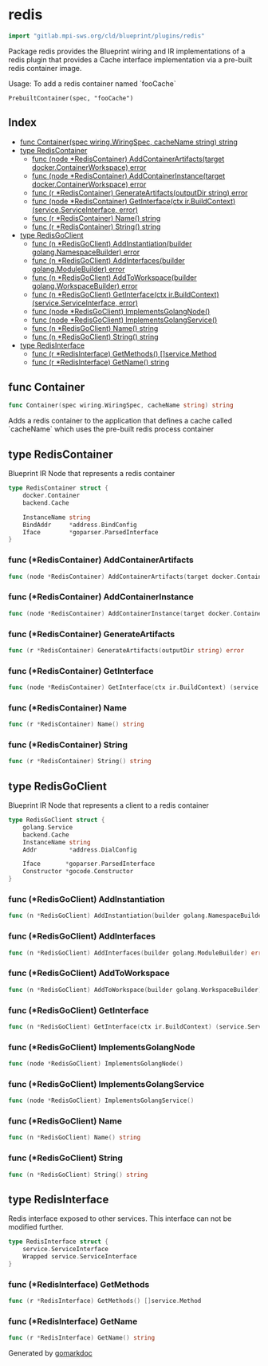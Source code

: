 <!-- Code generated by gomarkdoc. DO NOT EDIT -->

# redis

```go
import "gitlab.mpi-sws.org/cld/blueprint/plugins/redis"
```

Package redis provides the Blueprint wiring and IR implementations of a redis plugin that provides a Cache interface implementation via a pre\-built redis container image.

Usage: To add a redis container named \`fooCache\`

```
PrebuiltContainer(spec, "fooCache")
```

## Index

- [func Container\(spec wiring.WiringSpec, cacheName string\) string](<#Container>)
- [type RedisContainer](<#RedisContainer>)
  - [func \(node \*RedisContainer\) AddContainerArtifacts\(target docker.ContainerWorkspace\) error](<#RedisContainer.AddContainerArtifacts>)
  - [func \(node \*RedisContainer\) AddContainerInstance\(target docker.ContainerWorkspace\) error](<#RedisContainer.AddContainerInstance>)
  - [func \(r \*RedisContainer\) GenerateArtifacts\(outputDir string\) error](<#RedisContainer.GenerateArtifacts>)
  - [func \(node \*RedisContainer\) GetInterface\(ctx ir.BuildContext\) \(service.ServiceInterface, error\)](<#RedisContainer.GetInterface>)
  - [func \(r \*RedisContainer\) Name\(\) string](<#RedisContainer.Name>)
  - [func \(r \*RedisContainer\) String\(\) string](<#RedisContainer.String>)
- [type RedisGoClient](<#RedisGoClient>)
  - [func \(n \*RedisGoClient\) AddInstantiation\(builder golang.NamespaceBuilder\) error](<#RedisGoClient.AddInstantiation>)
  - [func \(n \*RedisGoClient\) AddInterfaces\(builder golang.ModuleBuilder\) error](<#RedisGoClient.AddInterfaces>)
  - [func \(n \*RedisGoClient\) AddToWorkspace\(builder golang.WorkspaceBuilder\) error](<#RedisGoClient.AddToWorkspace>)
  - [func \(n \*RedisGoClient\) GetInterface\(ctx ir.BuildContext\) \(service.ServiceInterface, error\)](<#RedisGoClient.GetInterface>)
  - [func \(node \*RedisGoClient\) ImplementsGolangNode\(\)](<#RedisGoClient.ImplementsGolangNode>)
  - [func \(node \*RedisGoClient\) ImplementsGolangService\(\)](<#RedisGoClient.ImplementsGolangService>)
  - [func \(n \*RedisGoClient\) Name\(\) string](<#RedisGoClient.Name>)
  - [func \(n \*RedisGoClient\) String\(\) string](<#RedisGoClient.String>)
- [type RedisInterface](<#RedisInterface>)
  - [func \(r \*RedisInterface\) GetMethods\(\) \[\]service.Method](<#RedisInterface.GetMethods>)
  - [func \(r \*RedisInterface\) GetName\(\) string](<#RedisInterface.GetName>)


<a name="Container"></a>
## func Container

```go
func Container(spec wiring.WiringSpec, cacheName string) string
```

Adds a redis container to the application that defines a cache called \`cacheName\` which uses the pre\-built redis process container

<a name="RedisContainer"></a>
## type RedisContainer

Blueprint IR Node that represents a redis container

```go
type RedisContainer struct {
    docker.Container
    backend.Cache

    InstanceName string
    BindAddr     *address.BindConfig
    Iface        *goparser.ParsedInterface
}
```

<a name="RedisContainer.AddContainerArtifacts"></a>
### func \(\*RedisContainer\) AddContainerArtifacts

```go
func (node *RedisContainer) AddContainerArtifacts(target docker.ContainerWorkspace) error
```



<a name="RedisContainer.AddContainerInstance"></a>
### func \(\*RedisContainer\) AddContainerInstance

```go
func (node *RedisContainer) AddContainerInstance(target docker.ContainerWorkspace) error
```



<a name="RedisContainer.GenerateArtifacts"></a>
### func \(\*RedisContainer\) GenerateArtifacts

```go
func (r *RedisContainer) GenerateArtifacts(outputDir string) error
```



<a name="RedisContainer.GetInterface"></a>
### func \(\*RedisContainer\) GetInterface

```go
func (node *RedisContainer) GetInterface(ctx ir.BuildContext) (service.ServiceInterface, error)
```



<a name="RedisContainer.Name"></a>
### func \(\*RedisContainer\) Name

```go
func (r *RedisContainer) Name() string
```



<a name="RedisContainer.String"></a>
### func \(\*RedisContainer\) String

```go
func (r *RedisContainer) String() string
```



<a name="RedisGoClient"></a>
## type RedisGoClient

Blueprint IR Node that represents a client to a redis container

```go
type RedisGoClient struct {
    golang.Service
    backend.Cache
    InstanceName string
    Addr         *address.DialConfig

    Iface       *goparser.ParsedInterface
    Constructor *gocode.Constructor
}
```

<a name="RedisGoClient.AddInstantiation"></a>
### func \(\*RedisGoClient\) AddInstantiation

```go
func (n *RedisGoClient) AddInstantiation(builder golang.NamespaceBuilder) error
```



<a name="RedisGoClient.AddInterfaces"></a>
### func \(\*RedisGoClient\) AddInterfaces

```go
func (n *RedisGoClient) AddInterfaces(builder golang.ModuleBuilder) error
```



<a name="RedisGoClient.AddToWorkspace"></a>
### func \(\*RedisGoClient\) AddToWorkspace

```go
func (n *RedisGoClient) AddToWorkspace(builder golang.WorkspaceBuilder) error
```



<a name="RedisGoClient.GetInterface"></a>
### func \(\*RedisGoClient\) GetInterface

```go
func (n *RedisGoClient) GetInterface(ctx ir.BuildContext) (service.ServiceInterface, error)
```



<a name="RedisGoClient.ImplementsGolangNode"></a>
### func \(\*RedisGoClient\) ImplementsGolangNode

```go
func (node *RedisGoClient) ImplementsGolangNode()
```



<a name="RedisGoClient.ImplementsGolangService"></a>
### func \(\*RedisGoClient\) ImplementsGolangService

```go
func (node *RedisGoClient) ImplementsGolangService()
```



<a name="RedisGoClient.Name"></a>
### func \(\*RedisGoClient\) Name

```go
func (n *RedisGoClient) Name() string
```



<a name="RedisGoClient.String"></a>
### func \(\*RedisGoClient\) String

```go
func (n *RedisGoClient) String() string
```



<a name="RedisInterface"></a>
## type RedisInterface

Redis interface exposed to other services. This interface can not be modified further.

```go
type RedisInterface struct {
    service.ServiceInterface
    Wrapped service.ServiceInterface
}
```

<a name="RedisInterface.GetMethods"></a>
### func \(\*RedisInterface\) GetMethods

```go
func (r *RedisInterface) GetMethods() []service.Method
```



<a name="RedisInterface.GetName"></a>
### func \(\*RedisInterface\) GetName

```go
func (r *RedisInterface) GetName() string
```



Generated by [gomarkdoc](<https://github.com/princjef/gomarkdoc>)

